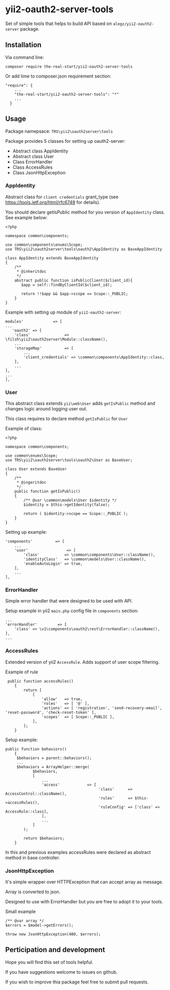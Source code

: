 # yii2-oauth2-server-tools

Set of simple tools that helps to build API based on
`alegz/yii2-oauth2-server` package.

## Installation

Via command line:

`composer require the-real-start/yii2-oauth2-server-tools`

Or add lime to composer.json requirement section:

```
"require": {
    ...
    "the-real-start/yii2-oauth2-server-tools": "*"
    ...
  }
```

## Usage

Package namepsace: `TRS\yii2\oauth2server\tools`

Package provides 5 classes for setting up oauth2-server:

* Abstract class AppIdentity
* Abstract class User
* Class ErrorHandler
* Class AccessRules
* Class JsonHttpException

### AppIdentity

Abstract class for `client credentials` grant_type
(see https://tools.ietf.org/html/rfc6749 for details).
 
 You should declare getIsPublic method for you version of `AppIdentity`
 class. See example below:
 
 ```
 <?php
 
 namespace common\components;
 
 use common\components\enums\Scope;
 use TRS\yii2\oauth2server\tools\oauth2\AppIdentity as BaseAppIdentity
 
 class AppIdentity extends BaseAppIdentity
 {
     /**
      * @inheritdoc
      */
     abstract public function isPublicClient($client_id){
        $app = self::findByClientId($client_id);
        
        return !!$app && $app->scope == Scope::_PUBLIC;
     }
 } 
 ```
 
 Example with setting up module of `yii2-oauth2-server`:
 
 ```
modules'             => [
...
    'oauth2' => [
     'class'               => \filsh\yii2\oauth2server\Module::className(),
     ...
     'storageMap'          => [
         ...
         'client_credentials' => \common\components\AppIdentity::class,
     ],
     ...
 ],
 ...
 ],
 ```

### User

This abstract class extends `yii\web\User` adds `getIsPublic` method and
changes logic around logging user out.

This class requires to declare method `getIsPublic` for `User`

Example of class:

```
<?php

namespace common\components;

use common\enums\Scope;
use TRS\yii2\oauth2server\tools\oauth2\User as BaseUser;

class User extends BaseUser
{
    /**
     * @ingeritdoc
     */
    public function getIsPublic()
    {
        /** @var \common\models\User $identity */
        $identity = $this->getIdentity(false);
        
        return ( $identity->scope == Scope::_PUBLIC );
    }
}

```

Setting up example:

```
'components'          => [
    ...
    'user'                 => [
        'class'           => \common\components\User::className(),
        'identityClass'   => \common\models\User::className(),
        'enableAutoLogin' => true,
    ],
    ...
],
```

### ErrorHandler

Simple error handler that were designed to be used with API.

Setup example in yii2 `main.php` config file in `components` section:

```
...
'errorHandler'         => [
    'class' => \v1\components\oauth2\rest\ErrorHandler::className(),
],
...
```

### AccessRules

Extended version of yii2 `AccessRule`. Adds support of user scope 
filtering.

Example of rule

```
 public function accessRules()
    {
        return [
            [
                'allow'   => true,
                'roles'   => [ '@' ],
                'actions' => [ 'registration', 'send-recovery-email', 'reset-password', 'check-reset-token' ],
                'scopes'  => [ Scope::_PUBLIC ],
            ],
        ];
    }
```

Setup example:

```
public function behaviors()
    {
     $behaviors = parent::behaviors();
     ...
     $behaviors = ArrayHelper::merge(
            $behaviors,
            [
                ...
                'access'            => [
                                         'class'      => AccessControl::className(),
                                         'rules'      => $this->accessRules(),
                                         'ruleConfig' => ['class' => AccessRule::class],
                ],
                ...
            ]
        );

        return $behaviors;
    }
```

In this and previous examples accessRules were declared as abstract
method in base controller.

### JsonHttpException

It's simple wrapper over HTTPException that can accept array as message.

Array is converted to json.

Designed to use with ErrorHandler but you are free to adopt it to your
tools.

Small example

```
/** @var array */
$errors = $model->getErrors();

throw new JsonHttpException(400, $errors);
```

## Perticipation and development

Hope you will find this set of tools helpful.

If you have suggestions welcome to issues on github.

If you wish to improve thia package feel free to submit pull requests.
